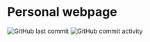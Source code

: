 # Personal webpage
![GitHub last commit](https://img.shields.io/github/last-commit/AlexeyGoncharenko/alexeygoncharenko.github.io)
![GitHub commit activity](https://img.shields.io/github/commit-activity/w/AlexeyGoncharenko/alexeygoncharenko.github.io)
